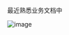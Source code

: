 最近熟悉业务文档中

![image](https://github.com/user-attachments/assets/98281c42-1628-48da-acea-b9d60ea1bde4)


